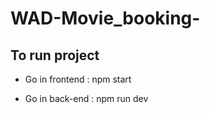 # WAD-Movie_booking-

## To run project 
- Go in frontend  : npm start

- Go in back-end : npm run dev